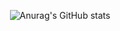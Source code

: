 <div align=center>
  
![Anurag's GitHub stats](https://github-readme-stats.vercel.app/api?username=hiimlyh&show_icons=true&count_private=true&theme=catppuccin_latte)

</div>
